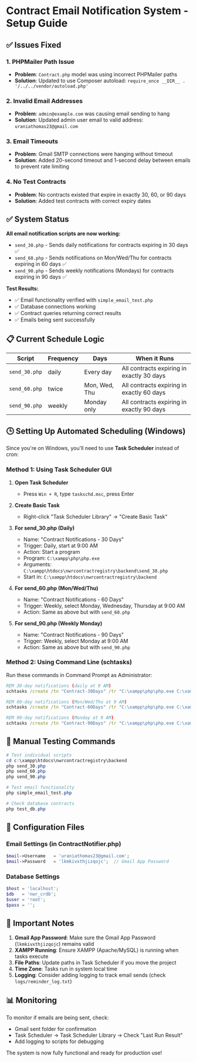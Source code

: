 # Contract Email Notification System - Setup Guide

## ✅ Issues Fixed

### 1. **PHPMailer Path Issue**
- **Problem**: `Contract.php` model was using incorrect PHPMailer paths
- **Solution**: Updated to use Composer autoload: `require_once __DIR__ . '/../../vendor/autoload.php'`

### 2. **Invalid Email Addresses**
- **Problem**: `admin@example.com` was causing email sending to hang
- **Solution**: Updated admin user email to valid address: `uraniathomas23@gmail.com`

### 3. **Email Timeouts**
- **Problem**: Gmail SMTP connections were hanging without timeout
- **Solution**: Added 20-second timeout and 1-second delay between emails to prevent rate limiting

### 4. **No Test Contracts**
- **Problem**: No contracts existed that expire in exactly 30, 60, or 90 days
- **Solution**: Added test contracts with correct expiry dates

## ✅ System Status

**All email notification scripts are now working:**

- `send_30.php` - Sends daily notifications for contracts expiring in 30 days ✅
- `send_60.php` - Sends notifications on Mon/Wed/Thu for contracts expiring in 60 days ✅  
- `send_90.php` - Sends weekly notifications (Mondays) for contracts expiring in 90 days ✅

**Test Results:**
- ✅ Email functionality verified with `simple_email_test.php`
- ✅ Database connections working
- ✅ Contract queries returning correct results
- ✅ Emails being sent successfully

## 📋 Current Schedule Logic

| Script | Frequency | Days | When it Runs |
|--------|-----------|------|--------------|
| `send_30.php` | daily | Every day | All contracts expiring in exactly 30 days |
| `send_60.php` | twice | Mon, Wed, Thu | All contracts expiring in exactly 60 days |
| `send_90.php` | weekly | Monday only | All contracts expiring in exactly 90 days |

## 🕒 Setting Up Automated Scheduling (Windows)

Since you're on Windows, you'll need to use **Task Scheduler** instead of cron:

### Method 1: Using Task Scheduler GUI

1. **Open Task Scheduler**
   - Press `Win + R`, type `taskschd.msc`, press Enter

2. **Create Basic Task**
   - Right-click "Task Scheduler Library" → "Create Basic Task"

3. **For send_30.php (Daily)**
   - Name: "Contract Notifications - 30 Days"
   - Trigger: Daily, start at 9:00 AM
   - Action: Start a program
   - Program: `C:\xampp\php\php.exe`
   - Arguments: `C:\xampp\htdocs\nwrcontractregistry\backend\send_30.php`
   - Start in: `C:\xampp\htdocs\nwrcontractregistry\backend`

4. **For send_60.php (Mon/Wed/Thu)**
   - Name: "Contract Notifications - 60 Days"
   - Trigger: Weekly, select Monday, Wednesday, Thursday at 9:00 AM
   - Action: Same as above but with `send_60.php`

5. **For send_90.php (Weekly Monday)**
   - Name: "Contract Notifications - 90 Days"
   - Trigger: Weekly, select Monday at 9:00 AM
   - Action: Same as above but with `send_90.php`

### Method 2: Using Command Line (schtasks)

Run these commands in Command Prompt as Administrator:

```cmd
REM 30-day notifications (daily at 9 AM)
schtasks /create /tn "Contract-30Days" /tr "C:\xampp\php\php.exe C:\xampp\htdocs\nwrcontractregistry\backend\send_30.php" /sc daily /st 09:00

REM 60-day notifications (Mon/Wed/Thu at 9 AM)  
schtasks /create /tn "Contract-60Days" /tr "C:\xampp\php\php.exe C:\xampp\htdocs\nwrcontractregistry\backend\send_60.php" /sc weekly /d MON,WED,THU /st 09:00

REM 90-day notifications (Monday at 9 AM)
schtasks /create /tn "Contract-90Days" /tr "C:\xampp\php\php.exe C:\xampp\htdocs\nwrcontractregistry\backend\send_90.php" /sc weekly /d MON /st 09:00
```

## 🔧 Manual Testing Commands

```powershell
# Test individual scripts
cd c:\xampp\htdocs\nwrcontractregistry\backend
php send_30.php
php send_60.php
php send_90.php

# Test email functionality
php simple_email_test.php

# Check database contracts
php test_db.php
```

## 📝 Configuration Files

### Email Settings (in ContractNotifier.php)
```php
$mail->Username   = 'uraniathomas23@gmail.com';
$mail->Password   = 'lkmkivxthjizqojc';  // Gmail App Password
```

### Database Settings
```php
$host = 'localhost';
$db   = 'nwr_crdb';
$user = 'root';
$pass = '';
```

## 🚨 Important Notes

1. **Gmail App Password**: Make sure the Gmail App Password (`lkmkivxthjizqojc`) remains valid
2. **XAMPP Running**: Ensure XAMPP (Apache/MySQL) is running when tasks execute
3. **File Paths**: Update paths in Task Scheduler if you move the project
4. **Time Zone**: Tasks run in system local time
5. **Logging**: Consider adding logging to track email sends (check `logs/reminder_log.txt`)

## 📊 Monitoring

To monitor if emails are being sent, check:
- Gmail sent folder for confirmation
- Task Scheduler → Task Scheduler Library → Check "Last Run Result" 
- Add logging to scripts for debugging

The system is now fully functional and ready for production use!